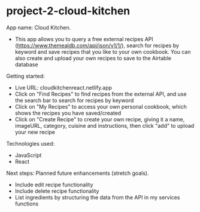 # project-2-cloud-kitchen

App name: Cloud Kitchen.
- This app allows you to query a free external recipes API (https://www.themealdb.com/api/json/v1/1/), search for recipes by keyword and save recipes that you like to your own cookbook. You can also create and upload your own recipes to save to the Airtable database 

Getting started: 
- Live URL: cloudkitchenreact.netlify.app
- Click on "Find Recipes" to find recipes from the external API, and use the search bar to search for recipes by keyword
- Click on "My Recipes" to access your own personal cookbook, which shows the recipes you have saved/created
- Click on "Create Recipe" to create your own recipe, giving it a name, imageURL, category, cuisine and instructions, then click "add" to upload your new recipe

Technologies used: 
- JavaScript
- React

Next steps: Planned future enhancements (stretch goals).
- Include edit recipe functionality
- Include delete recipe functionality
- List ingredients by structuring the data from the API in my services functions

